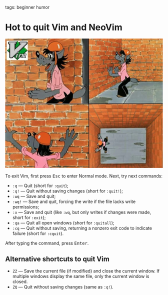 <!-- Description: Quitting Vim or Neo is very challenging to people open vim for the first time. -->

tags: beginner humor

# Hot to quit Vim and NeoVim

![Wolf from soviet cartoon "Nu, pogodi!" trapped in the brick room](/assets/img/how-to-quit-vim.jpg)

To exit Vim, first press <kbd>Esc</kbd> to enter Normal mode. Next, try next commands:

- `:q` — Quit (short for `:quit`);
- `:q!` — Quit without saving changes (short for `:quit!`);
- `:wq` — Save and quit;
- `:wq!` — Save and quit, forcing the write if the file lacks write permissions;
- `:x` — Save and quit (like `:wq`, but only writes if changes were made, short for `:exit`);
- `:qa` — Quit all open windows (short for `:quitall`);
- `:cq` — Quit without saving, returning a nonzero exit code to indicate failure (short for `:cquit`).

After typing the command, press <kbd>Enter</kbd>.

## Alternative shortcuts to quit Vim

- `ZZ` — Save the current file (if modified) and close the current window. If multiple windows display the same file, only the current window is closed.
- `ZQ` — Quit without saving changes (same as `:q!`).
